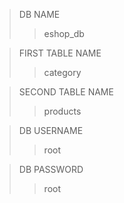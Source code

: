 > DB NAME
>> eshop_db

> FIRST TABLE NAME
>> category

> SECOND TABLE NAME
>> products

> DB USERNAME
>> root

> DB PASSWORD
>> root